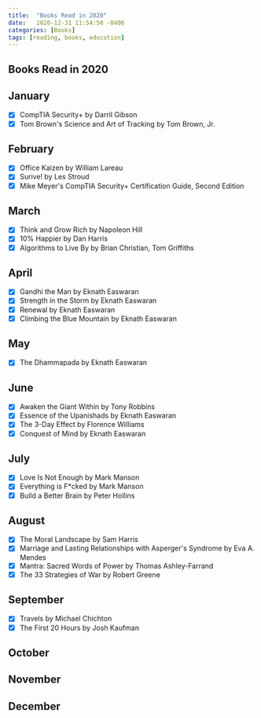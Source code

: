 ```yaml
---
title:  "Books Read in 2020"
date:   2020-12-31 11:54:50 -0400
categories: [Books]
tags: [reading, books, education]
---
```

## Books Read in 2020

## January
- [x] CompTIA Security+ by Darril Gibson
- [x] Tom Brown's Science and Art of Tracking by Tom Brown, Jr.

## February
- [x] Office Kaizen by William Lareau
- [x] Surive! by Les Stroud
- [x] Mike Meyer's CompTIA Security+ Certification Guide, Second Edition

## March
- [x] Think and Grow Rich by Napoleon Hill
- [x] 10% Happier by Dan Harris
- [x] Algorithms to Live By by Brian Christian, Tom Griffiths

## April
- [x] Gandhi the Man by Eknath Easwaran
- [x] Strength in the Storm by Eknath Easwaran
- [x] Renewal by Eknath Easwaran
- [x] Climbing the Blue Mountain by Eknath Easwaran

## May
- [x] The Dhammapada by Eknath Easwaran

## June
- [x] Awaken the Giant Within by Tony Robbins
- [x] Essence of the Upanishads by Eknath Easwaran
- [x] The 3-Day Effect by Florence Williams
- [x] Conquest of Mind by Eknath Easwaran

## July
- [x] Love Is Not Enough by Mark Manson
- [x] Everything is F*cked by Mark Manson
- [x] Build a Better Brain by Peter Hollins

## August
- [x] The Moral Landscape by Sam Harris
- [x] Marriage and Lasting Relationships with Asperger's Syndrome by Eva A. Mendes
- [x] Mantra: Sacred Words of Power by Thomas Ashley-Farrand
- [x] The 33 Strategies of War by Robert Greene

## September
- [x] Travels by Michael Chichton
- [x] The First 20 Hours by Josh Kaufman

## October

## November

## December
